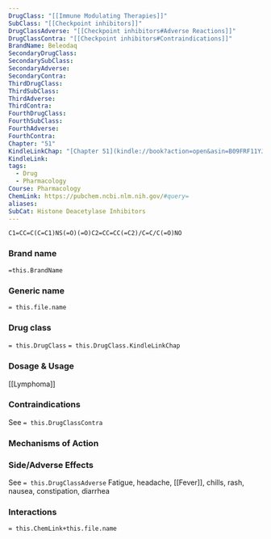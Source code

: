 ```yaml
---
DrugClass: "[[Immune Modulating Therapies]]"
SubClass: "[[Checkpoint inhibitors]]"
DrugClassAdverse: "[[Checkpoint inhibitors#Adverse Reactions]]"
DrugClassContra: "[[Checkpoint inhibitors#Contraindications]]"
BrandName: Beleodaq
SecondaryDrugClass: 
SecondarySubClass: 
SecondaryAdverse: 
SecondaryContra: 
ThirdDrugClass: 
ThirdSubClass: 
ThirdAdverse: 
ThirdContra: 
FourthDrugClass: 
FourthSubClass: 
FourthAdverse: 
FourthContra: 
Chapter: "51"
KindleLinkChap: "[Chapter 51](kindle://book?action=open&asin=B09FRF11YJ&location=30282)"
KindleLink: 
tags:
  - Drug
  - Pharmacology
Course: Pharmacology
ChemLink: https://pubchem.ncbi.nlm.nih.gov/#query=
aliases: 
SubCat: Histone Deacetylase Inhibitors
---
```

```smiles
C1=CC=C(C=C1)NS(=O)(=O)C2=CC=CC(=C2)/C=C/C(=O)NO
```

### Brand name
`=this.BrandName`

### Generic name
`= this.file.name`

### Drug class 
`= this.DrugClass`
	`= this.DrugClass.KindleLinkChap`

### Dosage & Usage
[[Lymphoma]] 


### Contraindications
See `= this.DrugClassContra`

### Mechanisms of Action


### Side/Adverse Effects
See `= this.DrugClassAdverse`
Fatigue, headache, [[Fever]], chills, rash, nausea, constipation, diarrhea

### Interactions

`= this.ChemLink+this.file.name`

